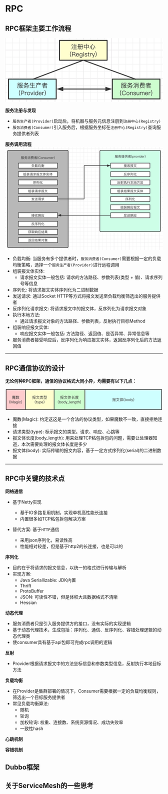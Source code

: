 # RPC

## RPC框架主要工作流程
![rpc_主要概念](./imgs/rpc_主要概念.png)

**服务注册与发现**
- `服务生产者(Provider)`启动后，将机器与服务元信息注册到`注册中心(Registry)`
- `服务消费者(Consumer)`引入服务后，根据服务坐标在`注册中心(Registry)`查询服务提供者列表

**服务调用流程**
![rpc_调用流程](./imgs/rpc_调用流程.png)

- 负载均衡: 当服务有多个提供者时，`服务消费者(Consumer)`需要根据一定的负载均衡策略，选择一个`服务生产者(Provider)`进行远程调用
- 组装报文体实体: 
  - 请求报文实体一般包括: 请求的方法路径、参数列表(类型 + 值)、请求序列号等信息
- 序列化: 将请求报文实体序列化为二进制数据
- 发送请求: 通过Socket HTTP等方式将报文发送至负载均衡筛选出的服务提供者
- 反序列化请求报文: 将请求报文中的报文体，反序列化为请求报文对象
- 执行本地方法:
  - 通过请求报文对象的方法路径、参数列表，反射执行目标Method
- 组装响应报文实体:
  - 响应报文实体一般包括: 方法路径、返回值、是否异常、异常信息等
- 服务消费者接受响应后，反序列化为响应报文实体，返回反序列化后的方法返回值
----

## RPC通信协议的设计

**无论何种RPC框架，通信的协议格式大同小异，均需要有以下几点：**

![rpc_报文协议](./imgs/rpc_报文协议.png)

- 魔数(Magic): 约定这这是一个合法的协议类型，如果魔数不一致，直接拒绝连接
- 请求类型(type): 标示报文的类型。请求、响应、心跳等
- 报文体长度(body_length): 用来处理TCP粘包拆包的问题，需要让处理器知道，本次需要处理的报文体长度是多少
- 报文体(body): 实际传输的报文内容，基于一定方式序列化(serial)的二进制数据

----

## RPC中关键的技术点
**网络通信**
- 基于Netty实现
  - 基于IO多路复用机制，实现单机高性能长连接
  - 内置很多如TCP粘包拆包解决方案

- 替代方案: 基于`HTTP`通信
  - 采用json序列化，易读性高
  - 性能相对较差，但是基于http2的长连接，也是可以的

**序列化**
- 目的在于将请求的报文信息，以统一的格式进行传输与解析
- 实现方案:
  - Java Seriallizable: JDK内置
  - Thrift
  - ProtoBuffer
  - JSON: 可读性不错，但是体积大且数据格式不清晰
  - Hessian

**动态代理**
- 服务消费者只是引入服务提供方的接口，没有实际的实现逻辑
- 基于动态代理技术，生成包括：序列化、通信、反序列化、容错处理逻辑的动态代理类
- 使consumer具有基于api包即可完成rpc调用的逻辑

**反射**
- Provider根据请求报文中的方法坐标信息和参数类型信息，反射执行本地目标方法

**负载均衡**
- 在Provider是集群部署的情况下，Consumer需要根据一定的负载均衡规则，筛选出一个目标服务提供者
- 常见负载均衡算法:
  - 随机
  - 轮询
  - 加权轮询: 权重、连接数、系统资源情况、成功失败率
  - 一致性hash

**心跳机制**

**容错机制**

## Dubbo框架

## 关于ServiceMesh的一些思考